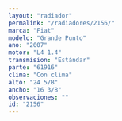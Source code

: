 ```yaml
---
layout: "radiador"
permalink: "/radiadores/2156/"
marca: "Fiat"
modelo: "Grande Punto"
ano: "2007"
motor: "L4 1.4"
transmision: "Estándar"
parte: "61916"
clima: "Con clima"
alto: "24 5/8"
ancho: "16 3/8"
observaciones: ""
id: "2156"
---
```


